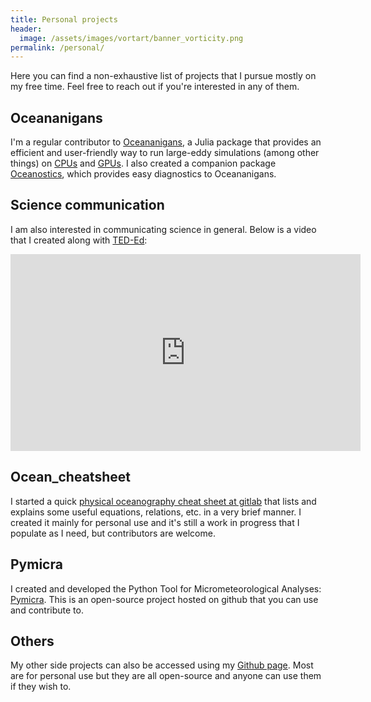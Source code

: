 ```yaml
---
title: Personal projects
header:
  image: /assets/images/vortart/banner_vorticity.png
permalink: /personal/
---
```


Here you can find a non-exhaustive list of projects that I pursue mostly on my free time. Feel free
to reach out if you're interested in any of them.


## Oceananigans

I'm a regular contributor to
[Oceananigans](https://clima.github.io/OceananigansDocumentation/stable/), a Julia package that
provides an efficient and user-friendly way to run large-eddy simulations (among other things) on
[CPUs](https://en.wikipedia.org/wiki/Central_processing_unit) and
[GPUs](https://en.wikipedia.org/wiki/Graphics_processing_unit). I also created a companion package
[Oceanostics](https://github.com/tomchor/Oceanostics.jl), which provides easy diagnostics to
Oceananigans.



## Science communication

I am also interested in communicating science in general. Below is a video that I created
along with [TED-Ed](https://ed.ted.com/):
 
<iframe width="560" height="315" src="https://www.youtube.com/embed/S3i6tJ4XNqA" frameborder="0" allow="accelerometer; autoplay; encrypted-media; gyroscope; picture-in-picture" allowfullscreen></iframe>




## Ocean_cheatsheet

I started a quick [physical oceanography cheat sheet at
gitlab](https://gitlab.com/tomchor/ocean_cheatsheet/-/wikis/home) that lists and explains
some useful equations, relations, etc. in a very brief manner. I created it mainly for
personal use and it's still a work in progress that I populate as I need, but contributors
are welcome.



## Pymicra

I created and developed the Python Tool for Micrometeorological Analyses:
[Pymicra](https://pymicra.readthedocs.io/en/latest/). This is an open-source project hosted on
github that you can use and contribute to.



## Others

My other side projects can also be accessed using my [Github page](https://github.com/tomchor). Most
are for personal use but they are all open-source and anyone can use them if they wish to.



